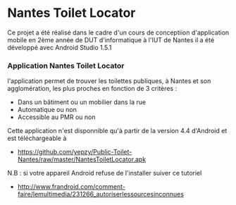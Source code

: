 # Nantes Toilet Locator
Ce projet a été réalisé dans le cadre d'un cours de conceptiion d'application mobile en 2ème année de DUT d'informatique à l'IUT de Nantes
il a été développé avec Android Studio 1.5.1

### Application Nantes Toilet Locator
l'application permet de trouver les toilettes publiques, à Nantes et son agglomération, les plus proches en fonction de 3 critères :
  * Dans un bâtiment ou un mobilier dans la rue
  * Automatique ou non
  * Accessible au PMR ou non
  
Cette application n'est disponnible qu'à partir de la version 4.4 d'Android et est téléchargeable à 
* https://github.com/yepzy/Public-Toilet-Nantes/raw/master/NantesToiletLocator.apk

N.B : si votre appareil Android refuse de l'installer suiver ce tutoriel 
* http://www.frandroid.com/comment-faire/lemultimedia/231266_autoriserlessourcesinconnues
